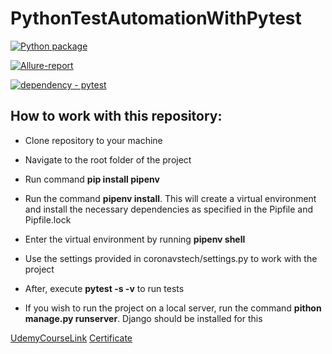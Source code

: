 # PythonTestAutomationWithPytest
  
[![Python package](https://github.com/Badx86/UDEMY-PythonTestAutomationWithPytest/actions/workflows/TestAutomationWithPytest.yml/badge.svg)](https://github.com/Badx86/UDEMY-PythonTestAutomationWithPytest/actions/workflows/TestAutomationWithPytest.yml)

[![Allure-report](https://img.shields.io/badge/Allure%20Report-deployed-green)](https://badx86.github.io/PythonTestAutomationWithPytest/)

[![dependency - pytest](https://img.shields.io/badge/dependency-pytest-blue?logo=pytest&logoColor=white)](https://pypi.org/project/pytest)

## How to work with this repository:

- Clone repository to your machine

- Navigate to the root folder of the project

- Run command **pip install pipenv**

- Run the command **pipenv install**. This will create a virtual environment and install the necessary dependencies as specified in the Pipfile and Pipfile.lock

- Enter the virtual environment by running **pipenv shell**

- Use the settings provided in coronavstech/settings.py to work with the project

- After, execute **pytest -s -v** to run tests

- If you wish to run the project on a local server, run the command **pithon manage.py runserver**. Django should be installed for this



[UdemyCourseLink](https://www.udemy.com/course/pytest-course/)
[Сertificate](https://drive.google.com/file/d/1ytop4HcqFgXz6wKZdwvGkiDZAzQlQigD/view?usp=sharing)
